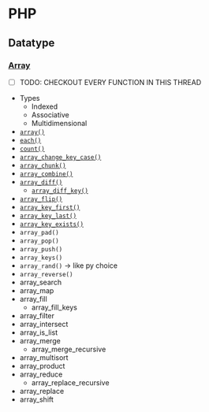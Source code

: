 # PHP
## Datatype
### [Array](https://www.php.net/manual/en/ref.array.php)
- [ ] TODO: CHECKOUT EVERY FUNCTION IN THIS THREAD
- Types
    - Indexed
    - Associative 
    - Multidimensional
- [`array()`](array-output.php)
- [`each()`](array-each.php)
- [`count()`](array-count.php)
- [`array_change_key_case()`](array-change-case.php)
- [`array_chunk()`](array-chuck.php)
- [`array_combine()`](array-combine.php)
- [`array_diff()`](array-diff.php)
    - [`array_diff_key()`](array-diff.php)
- [`array_flip()`](array-flip.php)
- [`array_key_first()`](array-key-first-last.php)
- [`array_key_last()`](array-key-first-last.php)
- [`array_key_exists()`](array-key-first-last.php)
- `array_pad()`
- `array_pop()`
- `array_push()`
- `array_keys()`
- `array_rand()` -> like py choice
- `array_reverse()`
- array_search
- array_map
- array_fill 
    - array_fill_keys
- array_filter
- array_intersect 
- array_is_list 
- array_merge 
    - array_merge_recursive 
- array_multisort 
- array_product 
- array_reduce 
    - array_replace_recursive
- array_replace
- array_shift

